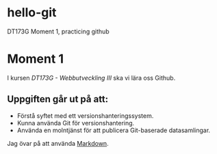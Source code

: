 # hello-git
DT173G Moment 1, practicing github
# Moment 1
I kursen *DT173G - Webbutveckling III* ska vi lära oss Github. 

## Uppgiften går ut på att:
* Förstå syftet med ett versionshanteringssystem. 
* Kunna använda Git för versionshantering. 
* Använda en molntjänst för att publicera Git-baserade datasamlingar.

Jag övar på att använda [Markdown](https://github.com/adam-p/markdown-here/wiki/Markdown-Cheatsheet "Markdown").

